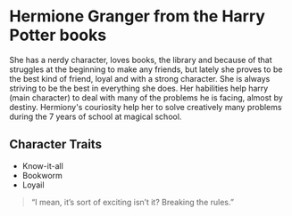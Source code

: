 # Hermione Granger from the Harry Potter books 
She has a nerdy character, loves books, the library and because of that struggles at the beginning 
to make any friends, but lately she proves to be the best kind of friend, loyal and with a strong character.
She is always striving to be the best in everything she does. Her habilities help harry (main character) 
to deal with many of the problems he is facing, almost by destiny. Hermiony's couriosity help her to solve creatively 
many problems during the 7 years of school at magical school. 
## Character Traits
* Know-it-all
* Bookworm
* Loyail
> “I mean, it’s sort of exciting isn’t it? Breaking the rules.”

